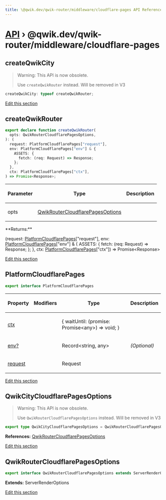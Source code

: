 ```yaml
---
title: \@qwik.dev/qwik-router/middleware/cloudflare-pages API Reference
---
```


# [API](/api) &rsaquo; @qwik.dev/qwik-router/middleware/cloudflare-pages

## createQwikCity

> Warning: This API is now obsolete.
>
> Use `createQwikRouter` instead. Will be removed in V3

```typescript
createQwikCity: typeof createQwikRouter;
```

[Edit this section](https://github.com/QwikDev/qwik/tree/main/packages/qwik-router/src/middleware/cloudflare-pages/index.ts)

## createQwikRouter

```typescript
export declare function createQwikRouter(
  opts: QwikRouterCloudflarePagesOptions,
): (
  request: PlatformCloudflarePages["request"],
  env: PlatformCloudflarePages["env"] & {
    ASSETS: {
      fetch: (req: Request) => Response;
    };
  },
  ctx: PlatformCloudflarePages["ctx"],
) => Promise<Response>;
```

<table><thead><tr><th>

Parameter

</th><th>

Type

</th><th>

Description

</th></tr></thead>
<tbody><tr><td>

opts

</td><td>

[QwikRouterCloudflarePagesOptions](#qwikroutercloudflarepagesoptions)

</td><td>

</td></tr>
</tbody></table>
**Returns:**

(request: [PlatformCloudflarePages](#platformcloudflarepages)["request"], env: [PlatformCloudflarePages](#platformcloudflarepages)["env"] &amp; { ASSETS: { fetch: (req: Request) =&gt; Response; }; }, ctx: [PlatformCloudflarePages](#platformcloudflarepages)["ctx"]) =&gt; Promise&lt;Response&gt;

[Edit this section](https://github.com/QwikDev/qwik/tree/main/packages/qwik-router/src/middleware/cloudflare-pages/index.ts)

## PlatformCloudflarePages

```typescript
export interface PlatformCloudflarePages
```

<table><thead><tr><th>

Property

</th><th>

Modifiers

</th><th>

Type

</th><th>

Description

</th></tr></thead>
<tbody><tr><td>

[ctx](./router.platformcloudflarepages.ctx.md)

</td><td>

</td><td>

{ waitUntil: (promise: Promise&lt;any&gt;) =&gt; void; }

</td><td>

</td></tr>
<tr><td>

[env?](./router.platformcloudflarepages.env.md)

</td><td>

</td><td>

Record&lt;string, any&gt;

</td><td>

_(Optional)_

</td></tr>
<tr><td>

[request](./router.platformcloudflarepages.request.md)

</td><td>

</td><td>

Request

</td><td>

</td></tr>
</tbody></table>

[Edit this section](https://github.com/QwikDev/qwik/tree/main/packages/qwik-router/src/middleware/cloudflare-pages/index.ts)

## QwikCityCloudflarePagesOptions

> Warning: This API is now obsolete.
>
> Use `QwikRouterCloudflarePagesOptions` instead. Will be removed in V3

```typescript
export type QwikCityCloudflarePagesOptions = QwikRouterCloudflarePagesOptions;
```

**References:** [QwikRouterCloudflarePagesOptions](#qwikroutercloudflarepagesoptions)

[Edit this section](https://github.com/QwikDev/qwik/tree/main/packages/qwik-router/src/middleware/cloudflare-pages/index.ts)

## QwikRouterCloudflarePagesOptions

```typescript
export interface QwikRouterCloudflarePagesOptions extends ServerRenderOptions
```

**Extends:** ServerRenderOptions

[Edit this section](https://github.com/QwikDev/qwik/tree/main/packages/qwik-router/src/middleware/cloudflare-pages/index.ts)
